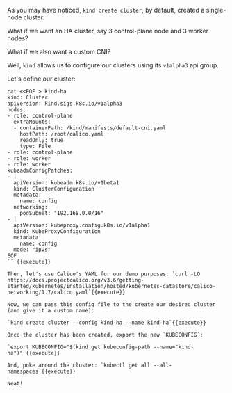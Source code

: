 As you may have noticed, `kind create cluster`, by default, created a single-node cluster.

What if we want an HA cluster, say 3 control-plane node and 3 worker nodes?

What if we also want a custom CNI?

Well, `kind` allows us to configure our clusters using its `v1alpha3` api group.

Let's define our cluster:

```
cat <<EOF > kind-ha
kind: Cluster
apiVersion: kind.sigs.k8s.io/v1alpha3
nodes:
- role: control-plane
  extraMounts:
  - containerPath: /kind/manifests/default-cni.yaml
    hostPath: /root/calico.yaml
    readOnly: true
    type: File
- role: control-plane
- role: worker
- role: worker
kubeadmConfigPatches:
- |
  apiVersion: kubeadm.k8s.io/v1beta1
  kind: ClusterConfiguration
  metadata:
    name: config
  networking:
    podSubnet: "192.168.0.0/16"
- |
  apiVersion: kubeproxy.config.k8s.io/v1alpha1
  kind: KubeProxyConfiguration
  metadata:
    name: config
  mode: "ipvs"
EOF
```{{execute}}

Then, let's use Calico's YAML for our demo purposes: `curl -LO https://docs.projectcalico.org/v3.6/getting-started/kubernetes/installation/hosted/kubernetes-datastore/calico-networking/1.7/calico.yaml`{{execute}}

Now, we can pass this config file to the create our desired cluster (and give it a custom name):

`kind create cluster --config kind-ha --name kind-ha`{{execute}}

Once the cluster has been created, export the new `KUBECONFIG`: 

`export KUBECONFIG="$(kind get kubeconfig-path --name="kind-ha")"`{{execute}}

And, poke around the cluster: `kubectl get all --all-namespaces`{{execute}}

Neat!
